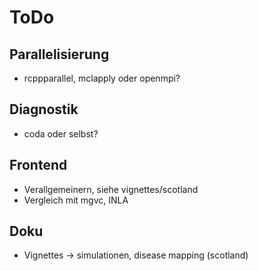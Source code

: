 # ToDo

## Parallelisierung

* rcppparallel, mclapply oder openmpi?

## Diagnostik

* coda oder selbst?

## Frontend

* Verallgemeinern, siehe vignettes/scotland
* Vergleich mit mgvc, INLA 

## Doku

* Vignettes -> simulationen, disease mapping (scotland)

